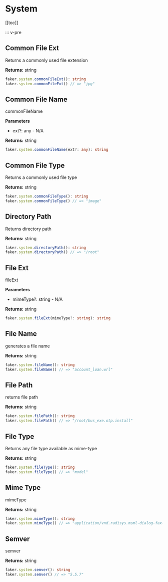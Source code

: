 # System

<!-- This file is automatically generated. -->
<!-- Run 'pnpm run typedoc' to update -->

[[toc]]

::: v-pre

## Common File Ext

Returns a commonly used file extension

**Returns:** string

```ts
faker.system.commonFileExt(): string
faker.system.commonFileExt() // => "jpg"
```

## Common File Name

commonFileName

**Parameters**

- ext?: any - N/A

**Returns:** string

```ts
faker.system.commonFileName(ext?: any): string
```

## Common File Type

Returns a commonly used file type

**Returns:** string

```ts
faker.system.commonFileType(): string
faker.system.commonFileType() // => "image"
```

## Directory Path

Returns directory path

**Returns:** string

```ts
faker.system.directoryPath(): string
faker.system.directoryPath() // => "/root"
```

## File Ext

fileExt

**Parameters**

- mimeType?: string - N/A

**Returns:** string

```ts
faker.system.fileExt(mimeType?: string): string
```

## File Name

generates a file name

**Returns:** string

```ts
faker.system.fileName(): string
faker.system.fileName() // => "account_loan.wrl"
```

## File Path

returns file path

**Returns:** string

```ts
faker.system.filePath(): string
faker.system.filePath() // => "/root/bus_exe.otp.install"
```

## File Type

Returns any file type available as mime-type

**Returns:** string

```ts
faker.system.fileType(): string
faker.system.fileType() // => "model"
```

## Mime Type

mimeType

**Returns:** string

```ts
faker.system.mimeType(): string
faker.system.mimeType() // => "application/vnd.radisys.msml-dialog-fax-detect...
```

## Semver

semver

**Returns:** string

```ts
faker.system.semver(): string
faker.system.semver() // => "5.5.7"
```
